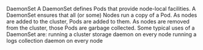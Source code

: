 DaemonSet
A DaemonSet defines Pods that provide node-local facilities. 
A DaemonSet ensures that all (or some) Nodes run a copy of a Pod.
As nodes are added to the cluster, Pods are added to them. As nodes are removed from the cluster, those Pods are garbage collected. 
Some typical uses of a DaemonSet are:
running a cluster storage daemon on every node
running a logs collection daemon on every node